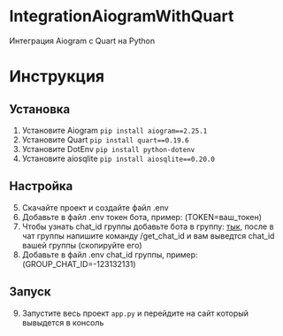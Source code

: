 # IntegrationAiogramWithQuart
Интеграция Aiogram с Quart на Python

# Инструкция
## Установка
1. Установите Aiogram
```pip install aiogram==2.25.1```
2. Установите Quart
```pip install quart==0.19.6```
3. Установите DotEnv
```pip install python-dotenv```
4. Установите aiosqlite
```pip install aiosqlite==0.20.0```
## Настройка
5. Скачайте проект и создайте файл .env
6. Добавьте в файл .env токен бота, пример: (TOKEN=ваш_токен)
7. Чтобы узнать chat_id группы добавьте бота в группу: [тык](https://t.me/LeadConverterToolkitBot), после в чат группы напишите команду /get_chat_id и вам выведтся chat_id вашей группы (скопируйте его)
8. Добавьте в файл .env chat_id группы, пример: (GROUP_CHAT_ID=-123132131)
## Запуск
9. Запустите весь проект ```app.py``` и перейдите на сайт который вывыдется в консоль
